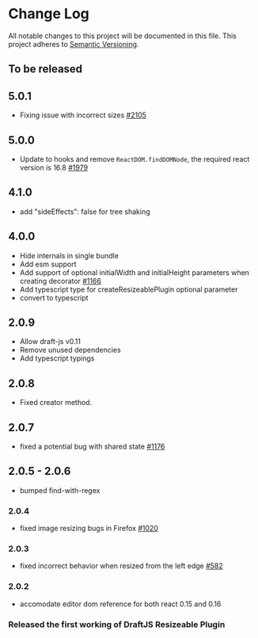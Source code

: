 # Change Log

All notable changes to this project will be documented in this file.
This project adheres to [Semantic Versioning](http://semver.org/).

## To be released

## 5.0.1

- Fixing issue with incorrect sizes [#2105](https://github.com/draft-js-plugins/draft-js-plugins/issues/2105)

## 5.0.0

- Update to hooks and remove `ReactDOM.findDOMNode`, the required react version is 16.8 [#1979](https://github.com/draft-js-plugins/draft-js-plugins/issues/1979)

## 4.1.0

- add "sideEffects": false for tree shaking

## 4.0.0

- Hide internals in single bundle
- Add esm support
- Add support of optional initialWidth and initialHeight parameters when creating decorator [#1166](https://github.com/draft-js-plugins/draft-js-plugins/issues/1166)
- Add typescript type for createResizeablePlugin optional parameter
- convert to typescript

## 2.0.9

- Allow draft-js v0.11
- Remove unused dependencies
- Add typescript typings

## 2.0.8

- Fixed creator method.

## 2.0.7

- fixed a potential bug with shared state [#1176](https://github.com/draft-js-plugins/draft-js-plugins/issues/1176)

## 2.0.5 - 2.0.6

- bumped find-with-regex

### 2.0.4

- fixed image resizing bugs in Firefox [#1020](https://github.com/draft-js-plugins/draft-js-plugins/issues/1020)

### 2.0.3

- fixed incorrect behavior when resized from the left edge [#582](https://github.com/draft-js-plugins/draft-js-plugins/issues/582)

### 2.0.2

- accomodate editor dom reference for both react 0.15 and 0.16

### Released the first working of DraftJS Resizeable Plugin
